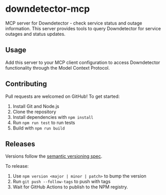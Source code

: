 # downdetector-mcp

MCP server for Downdetector - check service status and outage information. This server provides tools to query Downdetector for service outages and status updates.

## Usage

Add this server to your MCP client configuration to access Downdetector functionality through the Model Context Protocol.

## Contributing

Pull requests are welcomed on GitHub! To get started:

1. Install Git and Node.js
2. Clone the repository
3. Install dependencies with `npm install`
4. Run `npm run test` to run tests
5. Build with `npm run build`

## Releases

Versions follow the [semantic versioning spec](https://semver.org/).

To release:

1. Use `npm version <major | minor | patch>` to bump the version
2. Run `git push --follow-tags` to push with tags
3. Wait for GitHub Actions to publish to the NPM registry.
